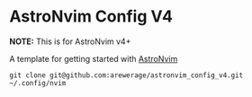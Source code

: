 # AstroNvim Config V4

**NOTE:** This is for AstroNvim v4+

A template for getting started with [AstroNvim](https://github.com/AstroNvim/AstroNvim)

```shell
git clone git@github.com:arewerage/astronvim_config_v4.git ~/.config/nvim
```
